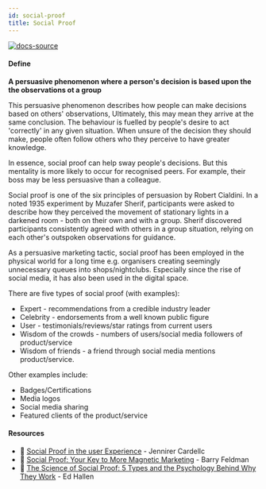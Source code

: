 ```yaml
---
id: social-proof
title: Social Proof
---
```


[![docs-source](https://img.shields.io/badge/SRC-UX%20Companion-blue)](https://play.google.com/store/apps/details?id=com.cyberduck.uxcompanion)

#### Define

**A persuasive phenomenon where a person's decision is based upon the the observations ot a group** 

This persuasive phenomenon describes how people can make decisions based on others' observations, Ultimately, this may mean they arrive at the same conclusion. The behaviour is fuelled by people's desire to act 'correctly' in any given situation. When unsure of the decision they should make, people often follow others who they perceive to have greater knowledge.

In essence, social proof can help sway people's decisions. But this mentality is more likely to occur for recognised peers. For example, their boss may be less persuasive than a colleague.

Social proof is one of the six principles of persuasion by Robert Cialdini. In a noted 1935 experiment by Muzafer Sherif, participants were asked to describe how they perceived the movement of stationary lights in a darkened room - both on their own and with a group. Sherif discovered participants consistently agreed with others in a group situation, relying on each other's outspoken observations for guidance.

As a persuasive marketing tactic, social proof has been employed in the physical world for a long time e.g. organisers creating seemingly unnecessary queues into shops/nightclubs. Especially since the rise of social media, it has also been used in the digital space.

There are five types of social proof (with examples):

* Expert - recommendations from a credible industry leader
* Celebrity - endorsements from a well known public figure
* User - testimonials/reviews/star ratings from current users
* Wisdom of the crowds - numbers of users/social media followers of product/service
* Wisdom of friends - a friend through social media mentions product/service.

Other examples include:

* Badges/Certifications
* Media logos
* Social media sharing
* Featured clients of the product/service

#### Resources

* 📃 [Social Proof in the user Experience](https://www.nngroup.com/articles/social-proof-ux/) - Jennirer Cardellc
* 📃 [Social Proof: Your Key to More Magnetic Marketing](https://blog.kissmetrics.com/social-proof/) - Barry Feldman
* 📃 [The Science of Social Proof: 5 Types and the Psychology Behind Why They Work](https://blog.bufferapp.com/social-proof) - Ed Hallen